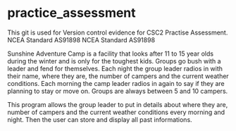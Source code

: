 # practice_assessment
This git is used for Version control evidence for CSC2 Practise Assessment.
NCEA Standard AS91898 
NCEA Standard AS91898

Sunshine Adventure Camp is a facility that looks after 11 to 15 year olds during the winter and is only for the toughest kids. Groups go bush with a leader and fend for themselves. Each night the group leader radios in with their name, where they are, 
the number of campers and the current weather conditions. Each morning the camp leader radios in again to say if they are planning to stay or move on. Groups are always between 5 and 10 campers. 

This program allows the group leader to put in details about where they are, number of campers and the current weather conditions every morning and night. Then the user can store and display all past informations. 